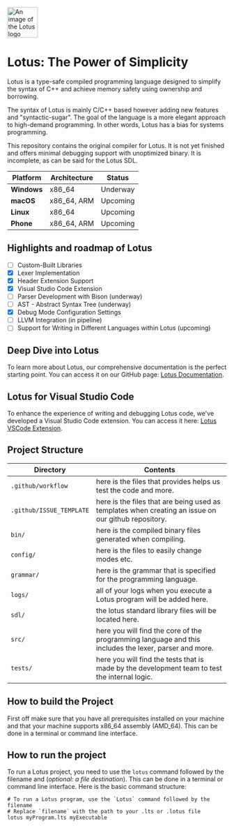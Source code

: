 <img src="https://breakerlabs.github.io/docs/media/images/logos/lotus_logo_text.png" height="70px;" alt="An image of the Lotus logo"/>

# Lotus: The Power of Simplicity

Lotus is a type-safe compiled programming language designed to simplify the syntax of C++ and achieve memory safety using ownership and borrowing.

The syntax of Lotus is mainly C/C++ based however adding new features and "syntactic-sugar". The goal of the language is a more elegant approach to high-demand programming. In other words, Lotus has a bias for systems programming.

This repository contains the original compiler for Lotus. It is not yet finished and offers minimal debugging support with unoptimized binary. It is incomplete, as can be said for the Lotus SDL.

| **Platform** | **Architecture** | **Status** |
| ------------ |------------------| ---------- |
| **Windows**  | x86_64           | Underway   |
| **macOS**    | x86_64, ARM      | Upcoming   |
| **Linux**    | x86_64           | Upcoming   |
| **Phone**    | x86_64, ARM      | Upcoming   |

## Highlights and roadmap of Lotus

- [ ] Custom-Built Libraries
- [x] Lexer Implementation
- [x] Header Extension Support
- [x] Visual Studio Code Extension
- [ ] Parser Development with Bison (underway)
- [ ] AST - Abstract Syntax Tree (underway)
- [x] Debug Mode Configuration Settings
- [ ] LLVM Integration (in pipeline)
- [ ] Support for Writing in Different Languages within Lotus (upcoming)

## Deep Dive into Lotus

To learn more about Lotus, our comprehensive documentation is the perfect starting point. You can access it on our GitHub page: [Lotus Documentation](https://github.com/BreakerLabs/docs).

## Lotus for Visual Studio Code

To enhance the experience of writing and debugging Lotus code, we've developed a Visual Studio Code extension. You can access it here: [Lotus VSCode Extension](https://github.com/BreakerLabs/LLS-vscode).

## Project Structure

| Directory                | Contents                                                                                              |
|--------------------------|-------------------------------------------------------------------------------------------------------|
| `.github/workflow`       | here is the files that provides helps us test the code and more.                                      |
| `.github/ISSUE_TEMPLATE` | here is the files that are being used as templates when creating an issue on our github repository.   |
| `bin/`                   | here is the compiled binary files generated when compiling.                                           |
| `config/`                | here is the files to easily change modes etc.                                                         |
| `grammar/`               | here is the grammar that is specified for the programming language.                                   |
| `logs/`                  | all of your logs when you execute a Lotus program will be added here.                                 |
| `sdl/`                   | the lotus standard library files will be located here.                                                |
| `src/`                   | here you will find the core of the programming language and this includes the lexer, parser and more. |
| `tests/`                 | here you will find the tests that is made by the development team to test the internal logic.         |

## How to build the Project

First off make sure that you have all prerequisites installed on your machine and that your machine supports x86_64 assembly (AMD_64). This can be done in a terminal or command line interface.

## How to run the project

To run a Lotus project, you need to use the `lotus` command followed by the filename and (_optional: a file destination_). This can be done in a terminal or command line interface. Here is the basic command structure:

```shell
# To run a Lotus program, use the `Lotus` command followed by the filename
# Replace `filename` with the path to your .lts or .lotus file
lotus myProgram.lts myExecutable 
```